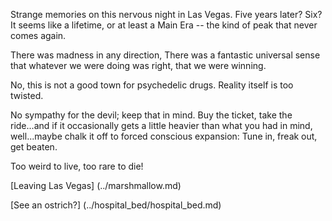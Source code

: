 Strange memories on this nervous night in Las Vegas. Five years later? Six? It seems like a lifetime, 
or at least a Main Era -- the kind of peak that never comes again. 

There was madness in any direction, There was a fantastic universal sense that whatever we were doing was 
right, that we were winning.

No, this is not a good town for psychedelic drugs. Reality itself is too twisted.

No sympathy for the devil; keep that in mind. Buy the ticket, take the ride...and if it occasionally gets 
a little heavier than what you had in mind, well...maybe chalk it off to forced conscious expansion: Tune 
in, freak out, get beaten.

Too weird to live, too rare to die!

[Leaving Las Vegas] (../marshmallow.md)

[See an ostrich?] (../hospital_bed/hospital_bed.md)
